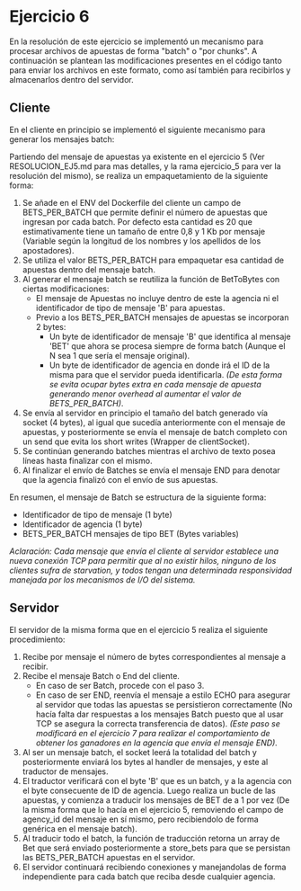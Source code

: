 # Ejercicio 6
En la resolución de este ejercicio se implementó un mecanismo para procesar archivos de apuestas de forma "batch" o "por chunks".
A continuación se plantean las modificaciones presentes en el código tanto para enviar los archivos en este formato, como así también para recibirlos y almacenarlos dentro del servidor.

## Cliente
En el cliente en principio se implementó el siguiente mecanismo para generar los mensajes batch:

Partiendo del mensaje de apuestas ya existente en el ejercicio 5 (Ver RESOLUCION_EJ5.md para mas detalles, y la rama ejercicio_5 para ver la resolución del mismo), se realiza un empaquetamiento de la siguiente forma:

1) Se añade en el ENV del Dockerfile del cliente un campo de BETS_PER_BATCH que permite definir el número de apuestas que ingresan por cada batch. Por defecto esta cantidad es 20 que estimativamente tiene un tamaño de entre 0,8 y 1 Kb por mensaje (Variable según la longitud de los nombres y los apellidos de los apostadores).
2) Se utiliza el valor BETS_PER_BATCH para empaquetar esa cantidad de apuestas dentro del mensaje batch.
3) Al generar el mensaje batch se reutiliza la función de BetToBytes con ciertas modificaciones:
    * El mensaje de Apuestas no incluye dentro de este la agencia ni el identificador de tipo de mensaje 'B' para apuestas.
    * Previo a los BETS_PER_BATCH mensajes de apuestas se incorporan 2 bytes:
      * Un byte de identificador de mensaje 'B' que identifica al mensaje 'BET' que ahora se procesa siempre de forma batch (Aunque el N sea 1 que sería el mensaje original).
      * Un byte de identificador de agencia en donde irá el ID de la misma para que el servidor pueda identificarla. *(De esta forma se evita ocupar bytes extra en cada mensaje de apuesta generando menor overhead al aumentar el valor de BETS_PER_BATCH)*.
4) Se envía al servidor en principio el tamaño del batch generado vía socket (4 bytes), al igual que sucedía anteriormente con el mensaje de apuestas, y posteriormente se envía el mensaje de batch completo con un send que evita los short writes (Wrapper de clientSocket).
5) Se continúan generando batches mientras el archivo de texto posea líneas hasta finalizar con el mismo.
6) Al finalizar el envío de Batches se envía el mensaje END para denotar que la agencia finalizó con el envío de sus apuestas.


En resumen, el mensaje de Batch se estructura de la siguiente forma:

* Identificador de tipo de mensaje (1 byte)
* Identificador de agencia (1 byte)
* BETS_PER_BATCH mensajes de tipo BET (Bytes variables)

*Aclaración: Cada mensaje que envía el cliente al servidor establece una nueva conexión TCP para permitir que al no existir hilos, ninguno de los clientes sufra de starvation, y todos tengan una determinada responsividad manejada por los mecanismos de I/O del sistema.*

## Servidor
El servidor de la misma forma que en el ejercicio 5 realiza el siguiente procedimiento:

1) Recibe por mensaje el número de bytes correspondientes al mensaje a recibir.
2) Recibe el mensaje Batch o End del cliente.
   * En caso de ser Batch, procede con el paso 3.
   * En caso de ser END, reenvía el mensaje a estilo ECHO para asegurar al servidor que todas las apuestas se persistieron correctamente (No hacía falta dar respuestas a los mensajes Batch puesto que al usar TCP se asegura la correcta transferencia de datos). *(Este paso se modificará en el ejercicio 7 para realizar el comportamiento de obtener los ganadores en la agencia que envía el mensaje END).*
3) Al ser un mensaje batch, el socket leerá la totalidad del batch y posteriormente enviará los bytes al handler de mensajes, y este al traductor de mensajes.
4) El traductor verificará con el byte 'B' que es un batch, y a la agencia con el byte consecuente de ID de agencia. Luego realiza un bucle de las apuestas, y comienza a traducir los mensajes de BET de a 1 por vez (De la misma forma que lo hacía en el ejercicio 5, removiendo el campo de agency_id del mensaje en sí mismo, pero recibiendolo de forma genérica en el mensaje batch).
5) Al traducir todo el batch, la función de traducción retorna un array de Bet que será enviado posteriormente a store_bets para que se persistan las BETS_PER_BATCH apuestas en el servidor.
6) El servidor continuará recibiendo conexiones y manejandolas de forma independiente para cada batch que reciba desde cualquier agencia.